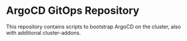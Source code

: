 # ArgoCD GitOps Repository

This repository contains scripts to bootstrap ArgoCD on the cluster, also with additional cluster-addons.